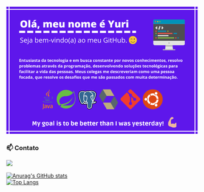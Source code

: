 
<p align="center">
  <img src="https://github.com/yuri-italo/yuri-italo/blob/main/intro-card.png?raw=true">
</p>

### 📫 Contato 
[<img src="https://img.shields.io/badge/linkedin-%230077B5.svg?&style=for-the-badge&logo=linkedin&logoColor=white" />](https://www.linkedin.com/in/yuri-italo/)

[![Anurag's GitHub stats](https://github-readme-stats.vercel.app/api?username=yuri-italo)](https://github.com/yuri-italo/github-readme-stats)</br>
[![Top Langs](https://github-readme-stats.vercel.app/api/top-langs/?username=yuri-italo)](https://github.com/yuri-italo/github-readme-stats)






